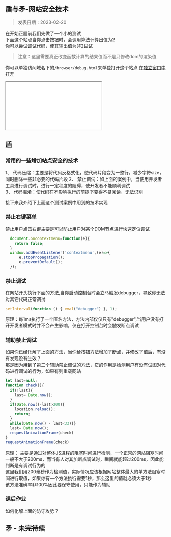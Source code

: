 
## 盾与矛-网站安全技术

> 发表日期：2023-02-20

在开始正题前我们先做了一个小的测试  
下面这个站点当你点击按钮时，会调用算法计算出值为2  
你可以尝试调试代码，使其输出值为非2试试  
> 注意：这里需要真正改变函数计算的结果值而不是只修改dom的渲染值

你可以单独访问域名下的`/browser/debug.html`来单独打开这个站点
[在独立窗口中打开](http://localhost:3000/browser/debug.html)

<iframe src='./browser/debug.html'></iframe>

## 盾

### 常用的一些增加站点安全的技术
1、 代码压缩：主要是将代码反格式化，使代码片段变为一整行，减少字符size，同时删除一些非必要的代码片段
2、 禁止调试：如上面的案例中，当使用开发者工具进行调试时，进行一定程度的阻碍，使开发者不能顺利调试    
3、 代码混淆：使代码在不影响执行的前提下变得不易阅读，无法识别  


接下来我介绍下上面这个测试案例中用到的技术实现


### 禁止右键菜单    
禁止用户点击右键主要是可以防止用户对某个DOM节点进行快速定位调试  
```js
  document.oncontextmenu=function(e){
    return false;
  }
  window.addEventListener('contextmenu',(e)=>{
      e.stopPropagation();
      e.preventDefault();
  });
```

### 禁止调试  

在网站开头执行下面的方法,当你启动控制台时会立马触发debugger，导致你无法对其它代码正常调试
```js
setInterval(function () { eval("debugger") }, 1);
```

原理：每1ms执行了一个匿名方法，方法内部仅仅只有"debugger",当用户没有打开开发者模式时并不会产生影响，仅在打开控制台时会触发断点调试


### 辅助禁止调试
如果你已经化解了上面的方法，当你给按钮方法增加了断点，并修改了值后，有没有发现没有生效？  
那是因为用到了第二个辅助禁止调试的方法，它的作用是检测用户有没有试图对代码进行调试的行为，如果有则重载网站

```js
let last=null;
function check(){
  if(!last){
    last= Date.now();
  }
  if(Date.now()-last>200){
    location.reload();
    return;
  }
  while(Date.now() - last<33){}
  last= Date.now();
  requestAnimationFrame(check)
}
requestAnimationFrame(check)
```

原理：
  主要是通过对整体JS进程的阻塞时间进行检测，一个正常的网站阻塞时间一般不大于200ms，而当有人对其加断点调试时，瞬间就能超过200ms，因此能判断是有调试行为的  
  这里我们用200毫秒作为检测值，实际情况应该根据网站整体最大的单方法阻塞时间进行取值，如果你有一个方法执行需要1秒，那么这里的值就必须大于1秒  
  该方法准确率非100%因此要保守使用，只能作为辅助

 
### 课后作业  
如何化解上面的防守攻势？ 


## 矛 - 未完待续